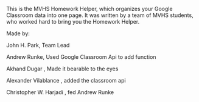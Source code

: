 This is the MVHS Homework Helper, which organizes your Google Classroom data into one page.
It was written by a team of MVHS students, who worked hard to bring you the Homework Helper.

Made by:

John H. Park, Team Lead

Andrew Runke, Used Google Classroom Api to add function

Akhand Dugar , Made it bearable to the eyes

Alexander Vilablance , added the classroom api

Christopher W. Harjadi , fed Andrew Runke 
